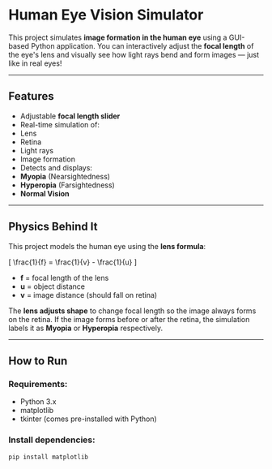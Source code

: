 #  Human Eye Vision Simulator

This project simulates **image formation in the human eye** using a GUI-based Python application. You can interactively adjust the **focal length** of the eye's lens and visually see how light rays bend and form images — just like in real eyes!

---

##  Features
-  Adjustable **focal length slider**
-  Real-time simulation of:
  - Lens
  - Retina
  - Light rays
  - Image formation
-  Detects and displays:
  - **Myopia** (Nearsightedness)
  - **Hyperopia** (Farsightedness)
  - **Normal Vision**

---

##  Physics Behind It

This project models the human eye using the **lens formula**:

\[
\frac{1}{f} = \frac{1}{v} - \frac{1}{u}
\]

- **f** = focal length of the lens  
- **u** = object distance  
- **v** = image distance (should fall on retina)

The **lens adjusts shape** to change focal length so the image always forms on the retina. If the image forms before or after the retina, the simulation labels it as **Myopia** or **Hyperopia** respectively.

---

##  How to Run

###  Requirements:
- Python 3.x
- matplotlib
- tkinter (comes pre-installed with Python)

###  Install dependencies:

```bash
pip install matplotlib
